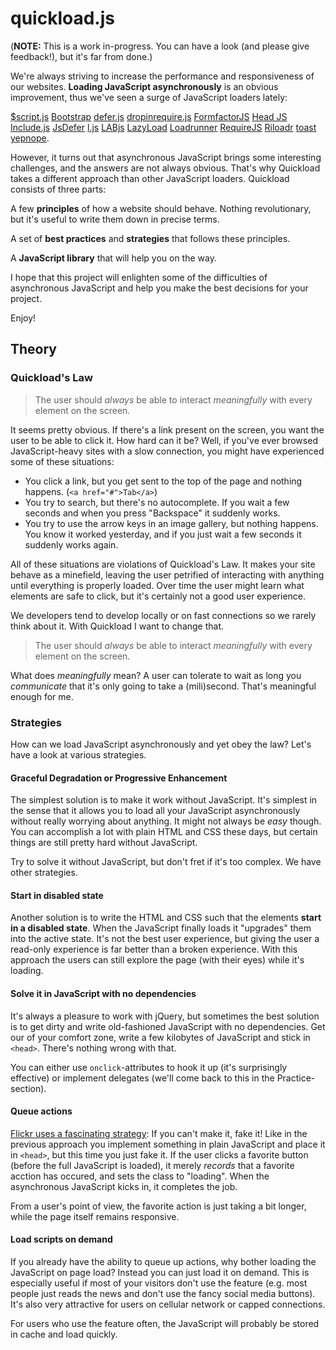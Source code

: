 # quickload.js

(**NOTE:** This is a work in-progress. You can have a look (and please give
feedback!), but it's far from done.)

We're always striving to increase the performance and responsiveness of our
websites. **Loading JavaScript asynchronously** is an obvious improvement,
thus we've seen a surge of JavaScript loaders lately:

[$script.js](https://github.com/ded/script.js) [Bootstrap](https://bitbucket.org/scott_koon/bootstrap) [defer.js](https://github.com/wessman/defer.js) [dropinrequire.js](http://jeromeetienne.github.com/dropinrequire.js/) [FormfactorJS](http://formfactorjs.com) [Head JS](http://headjs.com/) [Include.js](http://capmousse.github.com/include.js/) [JsDefer](https://github.com/BorisMoore/jsdefer/) [l.js](https://github.com/malko/l.js) [LABjs](http://labjs.com/) [LazyLoad](https://github.com/rgrove/lazyload) [Loadrunner](https://github.com/danwrong/loadrunner) [RequireJS](http://requirejs.org/) [Riloadr](https://github.com/tubalmartin/riloadr) [toast](https://github.com/pyrsmk/toast) [yepnope](http://yepnopejs.com/).

However, it turns out that asynchronous JavaScript brings some interesting
challenges, and the answers are not always obvious. That's why Quickload takes
a different approach than other JavaScript loaders. Quickload consists of
three parts:

A few **principles** of how a website should behave. Nothing revolutionary,
but it's useful to write them down in precise terms.

A set of **best practices** and **strategies** that follows these principles.

A **JavaScript library** that will help you on the way.

I hope that this project will enlighten some of the difficulties of
asynchronous JavaScript and help you make the best decisions for your project.

Enjoy!

## Theory

### Quickload's Law

> The user should *always* be able to interact *meaningfully* with every element
> on the screen.

It seems pretty obvious. If there's a link present on the screen, you want the
user to be able to click it. How hard can it be? Well, if you've ever browsed
JavaScript-heavy sites with a slow connection, you might have experienced some
of these situations:

* You click a link, but you get sent to the top of the page and nothing
  happens. (`<a href="#">Tab</a>`)
* You try to search, but there's no autocomplete. If you wait a few seconds
  and when you press "Backspace" it suddenly works.
* You try to use the arrow keys in an image gallery, but nothing happens. You
  know it worked yesterday, and if you just wait a few seconds it suddenly
  works again.

All of these situations are violations of Quickload's Law.  It makes your site
behave as a minefield, leaving the user petrified of interacting with anything
until everything is properly loaded. Over time the user might learn what
elements are safe to click, but it's certainly not a good user experience.

We developers tend to develop locally or on fast connections so we rarely
think about it. With Quickload I want to change that.

> The user should *always* be able to interact *meaningfully* with every element
> on the screen.

What does *meaningfully* mean? A user can tolerate to wait as long you
*communicate* that it's only going to take a (mili)second. That's meaningful
enough for me.

### Strategies

How can we load JavaScript asynchronously and yet obey the law? Let's have a
look at various strategies.

#### Graceful Degradation or Progressive Enhancement

The simplest solution is to make it work without JavaScript. It's
simplest in the sense that it allows you to load all your JavaScript
asynchronously without really worrying about anything. It might not
always be *easy* though. You can accomplish a lot with plain HTML
and CSS these days, but certain things are still pretty hard without
JavaScript.

Try to solve it without JavaScript, but don't fret if it's too complex. We
have other strategies.

#### Start in disabled state

Another solution is to write the HTML and CSS such that the elements **start
in a disabled state**. When the JavaScript finally loads it "upgrades" them
into the active state. It's not the best user experience, but giving the user
a read-only experience is far better than a broken experience. With this
approach the users can still explore the page (with their eyes) while it's
loading.

#### Solve it in JavaScript with no dependencies

It's always a pleasure to work with jQuery, but sometimes the best solution
is to get dirty and write old-fashioned JavaScript with no dependencies. Get
our of your comfort zone, write a few kilobytes of JavaScript and stick in
`<head>`. There's nothing wrong with that.

You can either use `onclick`-attributes to hook it up (it's surprisingly
effective) or implement delegates (we'll come back to this in the
Practice-section).

#### Queue actions

[Flickr uses a fascinating strategy][flickr-async]: If you can't make it, fake
it! Like in the previous approach you implement something in plain JavaScript
and place it in `<head>`, but this time you just fake it. If the user clicks
a favorite button (before the full JavaScript is loaded), it merely *records*
that a favorite acction has occured, and sets the class to "loading". When the
asynchronous JavaScript kicks in, it completes the job.

From a user's point of view, the favorite action is just taking a bit longer,
while the page itself remains responsive.

#### Load scripts on demand

If you already have the ability to queue up actions, why bother loading the
JavaScript on page load? Instead you can just load it on demand. This is
especially useful if most of your visitors don't use the feature (e.g. most
people just reads the news and don't use the fancy social media buttons). It's
also very attractive for users on cellular network or capped connections.

For users who use the feature often, the JavaScript will probably be stored in
cache and load quickly.

[flickr-async]: http://dailyjs.com/2011/11/28/flickr-async/

